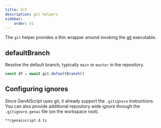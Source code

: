 ```yaml
---
title: Git
description: git helpers
sidebar:
    order: 51
---
```


The `git` helper provides a thin wrapper around invoking the [git](https://git-scm.com/) executable.

## defaultBranch

Resolve the default branch, typically `main` or `master` in the repository.

```js
const df = await git.defaultBranch()
```

## Configuring ignores

Since GenAIScript uses git, it already support the `.gitignore` instructions. You can also provide additional
repository wide ignore through the `.gitignore.genai` file (on the workspace root).

```txt title=".gitignore.genai"
**/genaiscript.d.ts
```
